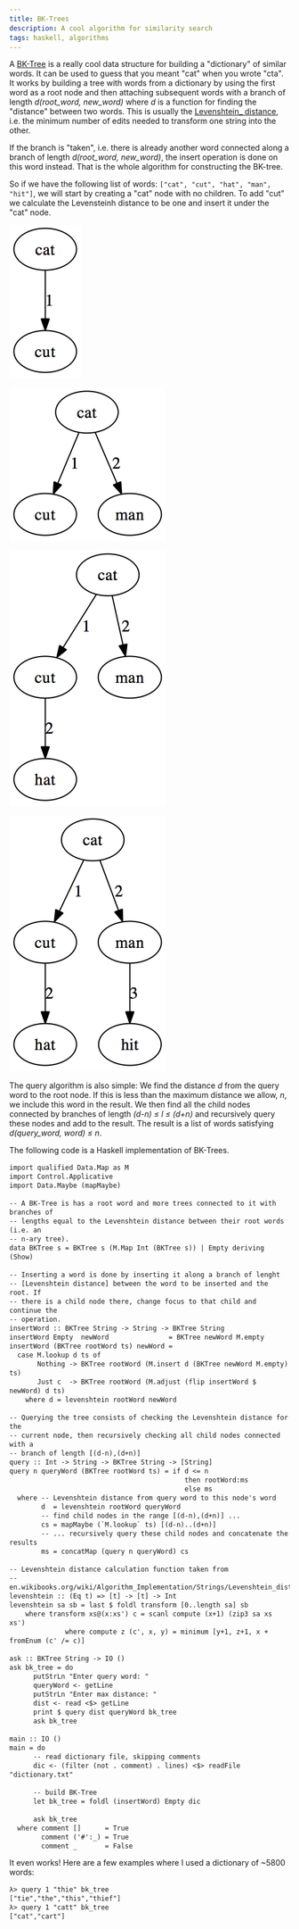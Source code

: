 ```yaml
---
title: BK-Trees
description: A cool algorithm for similarity search
tags: haskell, algorithms
---
```


A [BK-Tree](http://en.wikipedia.org/wiki/BK-tree) is a really cool data
structure for building a "dictionary" of similar words. It can be used to guess
that you meant "cat" when you wrote "cta". It works by building a tree with
words from a dictionary by using the first word as a root node and then
attaching subsequent words with a branch of length *d(root_word,
new_word)* where *d* is a function for finding the "distance" between two words.
This is usually the [Levenshtein_
distance](http://en.wikipedia.org/wiki/Levenshtein_distance), i.e. the minimum
number of edits needed to transform one string into the other.

If the branch is "taken", i.e. there is already another word connected along a
branch of length *d(root_word, new_word)*, the insert operation is done on this
word instead. That is the whole algorithm for constructing the BK-tree.

So if we have the following list of words: `["cat", "cut", "hat", "man",
"hit"]`, we will start by creating a "cat" node with no children. To add "cut"
we calculate the Levensteinh distance to be one and insert it under the "cat"
node.

![1) Cut is inserted under cat with a branch of length one](/images/bk16.png)

![2) The Levensteinh distance between "cat" and "man" is two, so "man" is connected with a branch of length two](/images/bk24.png)

![3) d("hat","cat") = 1, so the insertion operation is done on the "cut" node, and "hat" is connected to "cut" with a branch of length two (d("cut","hat")=2)](/images/bk34.png)

![4) d("cat","man") = 2, so the insertion operation is done on the "man" node, and "hit" is connected to "man" with a branch of length three (d("man","hit")=3)](/images/bk45.png)

The query algorithm is also simple: We find the distance *d* from the query word
to the root node. If this is less than the maximum distance we allow, *n*, we
include this word in the result. We then find all the child nodes connected by
branches of length *(d-n) ≤ l ≤ (d+n)* and recursively query these nodes
and add to the result. The result is a list of words satisfying *d(query_word,
word) ≤ n*.

The following code is a Haskell implementation of BK-Trees.

~~~{.haskell}
import qualified Data.Map as M
import Control.Applicative
import Data.Maybe (mapMaybe)

-- A BK-Tree is has a root word and more trees connected to it with branches of
-- lengths equal to the Levenshtein distance between their root words (i.e. an
-- n-ary tree).
data BKTree s = BKTree s (M.Map Int (BKTree s)) | Empty deriving (Show)

-- Inserting a word is done by inserting it along a branch of lenght
-- [Levenshtein distance] between the word to be inserted and the root. If
-- there is a child node there, change focus to that child and continue the
-- operation.
insertWord :: BKTree String -> String -> BKTree String
insertWord Empty  newWord               = BKTree newWord M.empty
insertWord (BKTree rootWord ts) newWord =
  case M.lookup d ts of
       Nothing -> BKTree rootWord (M.insert d (BKTree newWord M.empty) ts)
       Just c  -> BKTree rootWord (M.adjust (flip insertWord $ newWord) d ts)
    where d = levenshtein rootWord newWord

-- Querying the tree consists of checking the Levenshtein distance for the
-- current node, then recursively checking all child nodes connected with a
-- branch of length [(d-n),(d+n)]
query :: Int -> String -> BKTree String -> [String]
query n queryWord (BKTree rootWord ts) = if d <= n
                                            then rootWord:ms
                                            else ms
  where -- Levenshtein distance from query word to this node's word
        d  = levenshtein rootWord queryWord
        -- find child nodes in the range [(d-n),(d+n)] ...
        cs = mapMaybe (`M.lookup` ts) [(d-n)..(d+n)]
        -- ... recursively query these child nodes and concatenate the results
        ms = concatMap (query n queryWord) cs

-- Levenshtein distance calculation function taken from
-- en.wikibooks.org/wiki/Algorithm_Implementation/Strings/Levenshtein_distance
levenshtein :: (Eq t) => [t] -> [t] -> Int
levenshtein sa sb = last $ foldl transform [0..length sa] sb
    where transform xs@(x:xs') c = scanl compute (x+1) (zip3 sa xs xs')
              where compute z (c', x, y) = minimum [y+1, z+1, x + fromEnum (c' /= c)]

ask :: BKTree String -> IO ()
ask bk_tree = do
      putStrLn "Enter query word: "
      queryWord <- getLine
      putStrLn "Enter max distance: "
      dist <- read <$> getLine
      print $ query dist queryWord bk_tree
      ask bk_tree

main :: IO ()
main = do
      -- read dictionary file, skipping comments
      dic <- (filter (not . comment) . lines) <$> readFile "dictionary.txt"

      -- build BK-Tree
      let bk_tree = foldl (insertWord) Empty dic

      ask bk_tree
  where comment []      = True
        comment ('#':_) = True
        comment _       = False
~~~

It even works! Here are a few examples where I used a dictionary of ~5800 words:

    λ> query 1 "thie" bk_tree
    ["tie","the","this","thief"]
    λ> query 1 "catt" bk_tree
    ["cat","cart"]

